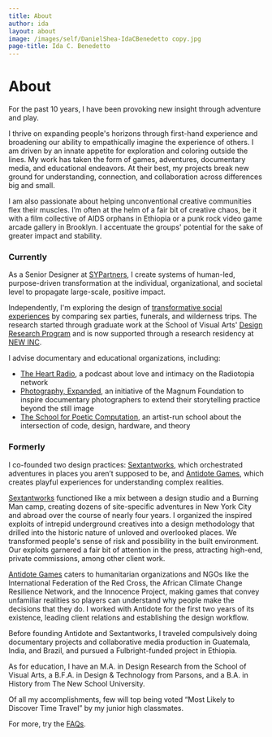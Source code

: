 ```yaml
---
title: About
author: ida
layout: about
image: /images/self/DanielShea-IdaCBenedetto copy.jpg
page-title: Ida C. Benedetto
---
```


<h1 class="subheader">About</h1>

For the past 10 years, I have been provoking new insight through adventure and play.

I thrive on expanding people's horizons through first-hand experience and broadening our ability to empathically imagine the experience of others. I am driven by an innate appetite for exploration and coloring outside the lines. My work has taken the form of games, adventures, documentary media, and educational endeavors. At their best, my projects break new ground for understanding, connection, and collaboration across differences big and small.

I am also passionate about helping unconventional creative communities flex their muscles. I’m often at the helm of a fair bit of creative chaos, be it with a film collective of AIDS orphans in Ethiopia or a punk rock video game arcade gallery in Brooklyn. I accentuate the groups' potential for the sake of greater impact and stability.


<h3 class="subheader">Currently</h3>

As a Senior Designer at <a href="https://www.sypartners.com/" target="_blank">SYPartners</a>, I create systems of human-led, purpose-driven transformation at the individual, organizational, and societal level to propagate large-scale, positive impact.   

Independently, I'm exploring the design of <a href="http://patternsoftransformation.com/" target="_blank">transformative social experiences</a> by comparing sex parties, funerals, and wilderness trips. The research started through graduate work at the School of Visual Arts' <a href="http://designresearch.sva.edu/program/" target="_blank">Design Research Program</a> and is now supported through a research residency at <a href="http://www.newinc.org/"  target="_blank">NEW INC</a>.

I advise documentary and educational organizations, including:
* <a href="http://theheartradio.org/" target="_blank">The Heart Radio</a>, a podcast about love and intimacy on the Radiotopia network
* <a href="http://magnumfoundation.org/photoex/" target="_blank">Photography, Expanded</a>, an initiative of the Magnum Foundation to inspire documentary photographers to extend their storytelling practice beyond the still image
* <a title="School For Poetic Computation" href="http://sfpc.io/" target="_blank">The School for Poetic Computation</a>, an artist-run school about the intersection of code, design, hardware, and theory


<h3 class="subheader">Formerly</h3>

I co­-founded two design practices: [Sextantworks](/projects/sextantworks/), which orchestrated adventures in places you aren’t supposed to be, and [Antidote Games](/projects/antidote/), which creates playful experiences for understanding complex realities.

[Sextantworks](/projects/sextantworks/) functioned like a mix between a design studio and a Burning Man camp, creating dozens of site-specific adventures in New York City and abroad over the course of nearly four years. I organized the inspired exploits of intrepid underground creatives into a design methodology that drilled into the historic nature of unloved and overlooked places. We transformed people's sense of risk and possibility in the built environment. Our exploits garnered a fair bit of attention in the press, attracting high-end, private commissions, among other client work.  

[Antidote Games](/projects/antidote/) caters to humanitarian organizations and NGOs like the International Federation of the Red Cross, the African Climate Change Resilience Network, and the Innocence Project, making games that convey unfamiliar realities so players can understand why people make the decisions that they do. I worked with Antidote for the first two years of its existence, leading client relations and establishing the design workflow.  

Before founding Antidote and Sextantworks, I traveled compulsively doing documentary projects and collaborative media production in Guatemala, India, and Brazil, and pursued a Fulbright-funded project in Ethiopia.

As for education, I have an M.A. in Design Research from the School of Visual Arts, a B.F.A. in Design & Technology from Parsons, and a B.A. in History from The New School University.

Of all my accomplishments, few will top being voted &#8220;Most Likely to Discover Time Travel&#8221; by my junior high classmates.

For more, try the [FAQs](/faq/).
